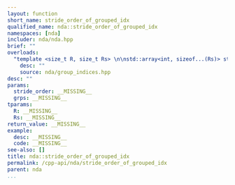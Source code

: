 ```yaml
---
layout: function
short_name: stride_order_of_grouped_idx
qualified_name: nda::stride_order_of_grouped_idx
namespaces: [nda]
includer: nda/nda.hpp
brief: ""
overloads:
  "template <size_t R, size_t Rs> \n\nstd::array<int, sizeof...(Rs)> stride_order_of_grouped_idx(const std::array<int, R> & stride_order, const std::array<int, Rs> &... grps)":
    desc: ""
    source: nda/group_indices.hpp
desc: ""
params:
  stride_order: __MISSING__
  grps: __MISSING__
tparams:
  R: __MISSING__
  Rs: __MISSING__
return_value: __MISSING__
example:
  desc: __MISSING__
  code: __MISSING__
see-also: []
title: nda::stride_order_of_grouped_idx
permalink: /cpp-api/nda/stride_order_of_grouped_idx
parent: nda
...
```


